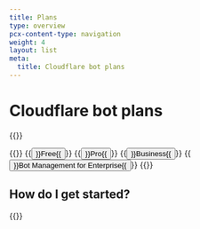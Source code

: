 ```yaml
---
title: Plans
type: overview
pcx-content-type: navigation
weight: 4
layout: list
meta:
  title: Cloudflare bot plans
---
```


# Cloudflare bot plans

{{<render file="_plan-intro.md">}}

{{<button-group>}}
  {{<button type="primary" href="/plans/free">}}Free{{</button>}}
  {{<button type="primary" href="/plans/pro">}}Pro{{</button>}}
  {{<button type="primary" href="/plans/biz-and-ent">}}Business{{</button>}}
  {{<button type="primary" href="/plans/bm-subscription">}}Bot Management for Enterprise{{</button>}}
{{</button-group>}}

## How do I get started?

{{<render file="_plan-get-started.md">}}

